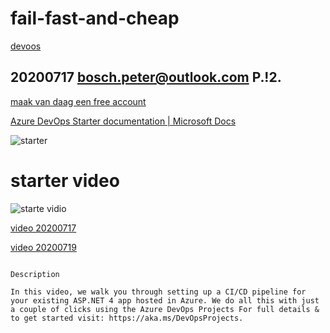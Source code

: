 # fail-fast-and-cheap

[devoos](https://youtu.be/6X_Ah6kqr6w)

## 20200717 bosch.peter@outlook.com  P.!2.

[maak van daag een free account](https://azure.microsoft.com/nl-nl/free/search/?&ef_id=EAIaIQobChMIi6qynYnV6gIVA7d3Ch0oVgKIEAAYASAAEgI1jfD_BwE:G:s&OCID=AID2100079_SEM_EAIaIQobChMIi6qynYnV6gIVA7d3Ch0oVgKIEAAYASAAEgI1jfD_BwE:G:s&dclid=CJPtlJ-J1eoCFdDvdwodDisB6Q)



[Azure DevOps Starter documentation | Microsoft Docs](https://docs.microsoft.com/en-us/azure/devops-project/?view=azure-devops&WT.mc_id=email)

![starter]( https://github.com/ezahr/fail-fast-and-cheap/blob/master/pictures/Screenshot%202020-07-17%20at%2022.13.32.png)


# starter video

![starte vidio](https://github.com/ezahr/fail-fast-and-cheap/blob/master/pictures/Screenshot%202020-07-17%20at%2022.36.21.png)

[video 20200717](https://channel9.msdn.com/Events/Connect/2017/T174/player/)

[video 20200719](https://channel9.msdn.com/Events/Build/2018/THR5052?ocid=player)
````

Description

In this video, we walk you through setting up a CI/CD pipeline for your existing ASP.NET 4 app hosted in Azure. We do all this with just a couple of clicks using the Azure DevOps Projects For full details & to get started visit: https://aka.ms/DevOpsProjects.
````
